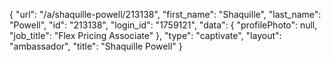 {
    "url": "\/a\/shaquille-powell\/213138",
    "first_name": "Shaquille",
    "last_name": "Powell",
    "id": "213138",
    "login_id": "1759121",
    "data": {
        "profilePhoto": null,
        "job_title": "Flex Pricing Associate"
    },
    "type": "captivate",
    "layout": "ambassador",
    "title": "Shaquille Powell"
}